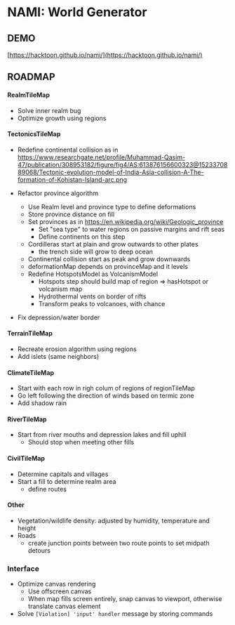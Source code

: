 # NAMI: World Generator

## DEMO

[https://hacktoon.github.io/nami/](https://hacktoon.github.io/nami/)


## ROADMAP
#### RealmTileMap
- Solve inner realm bug
- Optimize growth using regions

#### TectonicsTileMap
- Redefine continental collision as in
  https://www.researchgate.net/profile/Muhammad-Qasim-47/publication/308953182/figure/fig4/AS:613876156600323@1523370889068/Tectonic-evolution-model-of-India-Asia-collision-A-The-formation-of-Kohistan-Island-arc.png

- Refactor province algorithm
  - Use Realm level and province type to define deformations
  - Store province distance on fill
  - Set provinces as in https://en.wikipedia.org/wiki/Geologic_province
    - Set "sea type" to water regions on passive margins and rift seas
    - Define continents on this step
  - Cordilleras start at plain and grow outwards to other plates
      - the trench side will grow to deep ocean
  - Continental collision start as peak and grow downwards
  - deformationMap depends on provinceMap and it levels
  - Redefine HotspotsModel as VolcanismModel
    - Hotspots step should build map of region => hasHotspot or volcanism map
    - Hydrothermal vents on border of rifts
    - Transform peaks to volcanoes, with chance
- Fix depression/water border

#### TerrainTileMap
- Recreate erosion algorithm using regions
- Add islets (same neighbors)

#### ClimateTileMap
- Start with each row in righ colum of regions of regionTileMap
- Go left following the direction of winds based on termic zone
- Add shadow rain

#### RiverTileMap
- Start from river mouths and depression lakes and fill uphill
  - Should stop when meeting other fills

#### CivilTileMap
- Determine capitals and villages
- Start a fill to determine realm area
  - define routes

#### Other
- Vegetation/wildlife density: adjusted by humidity, temperature and height
- Roads
  - create junction points between two route points to set midpath detours

### Interface
- Optimize canvas rendering
  - Use offscreen canvas
  - When map fills screen entirely, snap canvas to viewport,
    otherwise translate canvas element
- Solve `[Violation] 'input' handler` message by storing commands